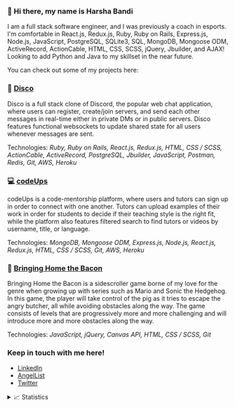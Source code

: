 ### 👋 Hi there, my name is Harsha Bandi 

I am a full stack software engineer, and I was previously a coach in esports. I'm comfortable in React.js, Redux.js, Ruby, Ruby on Rails, Express.js, Node.js, JavaScript, PostgreSQL, SQLite3, SQL, MongoDB, Mongoose ODM, ActiveRecord, ActionCable, HTML, CSS, SCSS, jQuery, Jbuilder, and AJAX! Looking to add Python and Java to my skillset in the near future.

You can check out some of my projects here:

<h3>💬 <a href="https://disc-o.herokuapp.com/#/">Disco</a></h3>

Disco is a full stack clone of Discord, the popular web chat application, where users can register, create/join servers, and send each other messages in real-time either in private DMs or in public servers. Disco features functional websockets to update shared state for all users whenever messages are sent. 

Technologies: *Ruby, Ruby on Rails, React.js, Redux.js, HTML, CSS / SCSS, ActionCable, ActiveRecord, PostgreSQL, Jbuilder, JavaScript, Postman, Redis, Git, AWS, Heroku*

<h3>💻 <a href="https://codeups.herokuapp.com/">codeUps</a></h3>

codeUps is a code-mentorship platform, where users and tutors can sign up in order to connect with one another. Tutors can upload examples of their work in order for students to decide if their teaching style is the right fit, while the platform also features filtered search to find tutors or videos by username, title, or language. 

Technologies: *MongoDB, Mongoose ODM, Express.js, Node.js, React.js, Redux.js, HTML, CSS / SCSS, Git, AWS, Heroku*

<h3>🥓 <a href="https://ggharsha.github.io/bringing_home_the_bacon/">Bringing Home the Bacon</a></h3>

Bringing Home the Bacon is a sidescroller game borne of my love for the genre when growing up with series such as Mario and Sonic the Hedgehog. In this game, the player will take control of the pig as it tries to escape the angry butcher, all while avoiding obstacles along the way. The game consists of levels that are progressively more and more challenging and will introduce more and more obstacles along the way. 

Technologies: *JavaScript, jQuery, Canvas API, HTML, CSS / SCSS, Git*

### Keep in touch with me here!
  * <a href="https://linkedin.com/in/ggharsha">LinkedIn</a>
  * <a href="https://angel.co/u/harsha-bandi">AngelList</a>
  * <a href="https://twitter.com/ggharsha">Twitter</a>

<details>
 <summary>📈 Statistics</summary>
<br />
<img alt="Harsha's GitHub Top Languages" src="https://github-readme-stats.vercel.app/api/top-langs/?username=ggharsha" />
<br />
<img alt="Harsha's GitHub Stats" src="https://github-readme-stats.vercel.app/api?username=ggharsha" />
</details>
